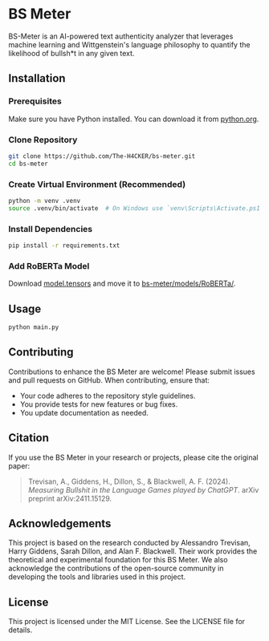 # BS Meter

BS-Meter is an AI-powered text authenticity analyzer that leverages machine learning and Wittgenstein's language philosophy to quantify the likelihood of bullsh*t in any given text.

## Installation

### Prerequisites

Make sure you have Python installed. You can download it from [python.org](https://www.python.org/).

### Clone Repository

```bash
git clone https://github.com/The-H4CKER/bs-meter.git
cd bs-meter
```

### Create Virtual Environment (Recommended)

```bash
python -m venv .venv
source .venv/bin/activate  # On Windows use `venv\Scripts\Activate.ps1`
```

### Install Dependencies

```bash
pip install -r requirements.txt
```

### Add RoBERTa Model

Download [model.tensors](https://drive.google.com/file/d/1e3b62UMX4NAlWr6U4FQpq2gVn9ZSt1nk/view?usp=drive_link) and move it to [bs-meter/models/RoBERTa/](https://github.com/The-H4CKER/bs-meter/tree/main/models/RoBERTa).

## Usage

```bash
python main.py
```

## Contributing

Contributions to enhance the BS Meter are welcome! Please submit issues and pull requests on GitHub. When contributing, ensure that:

- Your code adheres to the repository style guidelines.
- You provide tests for new features or bug fixes.
- You update documentation as needed.

## Citation

If you use the BS Meter in your research or projects, please cite the original paper:

> Trevisan, A., Giddens, H., Dillon, S., & Blackwell, A. F. (2024). *Measuring Bullshit in the Language Games played by ChatGPT*. arXiv preprint arXiv:2411.15129.

## Acknowledgements

This project is based on the research conducted by Alessandro Trevisan, Harry Giddens, Sarah Dillon, and Alan F. Blackwell. Their work provides the theoretical and experimental foundation for this BS Meter. We also acknowledge the contributions of the open-source community in developing the tools and libraries used in this project.

## License

This project is licensed under the MIT License. See the LICENSE file for details.

